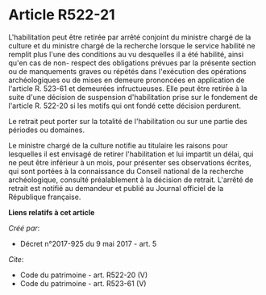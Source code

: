 # Article R522-21

L'habilitation peut être retirée par arrêté conjoint du ministre chargé de la culture et du ministre chargé de la recherche
lorsque le service habilité ne remplit plus l'une des conditions au vu desquelles il a été habilité, ainsi qu'en cas de non-
respect des obligations prévues par la présente section ou de manquements graves ou répétés dans l'exécution des opérations
archéologiques ou de mises en demeure prononcées en application de l'article R. 523-61 et demeurées infructueuses. Elle peut
être retirée à la suite d'une décision de suspension d'habilitation prise sur le fondement de l'article R. 522-20 si les
motifs qui ont fondé cette décision perdurent. 

Le retrait peut porter sur la totalité de l'habilitation ou sur une partie des périodes ou domaines. 

Le ministre chargé de la culture notifie au titulaire les raisons pour lesquelles il est envisagé de retirer l'habilitation
et lui impartit un délai, qui ne peut être inférieur à un mois, pour présenter ses observations écrites, qui sont portées à
la connaissance du Conseil national de la recherche archéologique, consulté préalablement à la décision de retrait. L'arrêté
de retrait est notifié au demandeur et publié au Journal officiel de la République française.

**Liens relatifs à cet article**

_Créé par_:

  - Décret n°2017-925 du 9 mai 2017 - art. 5

_Cite_:

  - Code du patrimoine - art. R522-20 (V)
  - Code du patrimoine - art. R523-61 (V)
